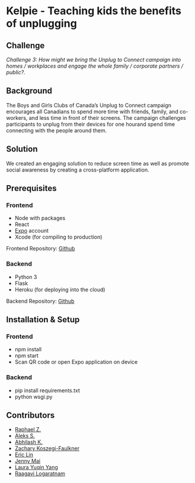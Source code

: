 # Kelpie - Teaching kids the benefits of unplugging

## Challenge

*Challenge 3: How might we bring the Unplug to Connect campaign into homes / workplaces and engage the whole family / corporate partners / public?.*

## Background  

The Boys and Girls Clubs of Canada’s Unplug to Connect campaign encourages all Canadians to spend more time with friends, family, and co-workers, and less time in front of their screens. The campaign challenges participants to unplug from their devices for one hourand spend time connecting with the people around them.

## Solution

We created an engaging solution to reduce screen time as well as promote social awareness by creating a cross-platform application.

## Prerequisites

### Frontend
* Node with packages
* React
* [Expo](https://expo.io) account
* Xcode (for compiling to production)

Frontend Repository: [Github](https://github.com/apravink/kelpie)

### Backend
- Python 3
- Flask
- Heroku (for deploying into the cloud)

Backend Repository: [Github](https://github.com/blurges/giftthecode2018)

## Installation & Setup

### Frontend

- npm install
- npm start
- Scan QR code or open Expo application on device

### Backend

- pip install requirements.txt
- python wsgi.py

## Contributors
- [Raphael Z.](https://github.com/raphaelz)
- [Aleks S.](https://www.linkedin.com/in/aleksander-sobieraj/)
- [Abhilash K.](https://github.com/apravink)
- [Zachary Koszegi-Faulkner](https://www.facebook.com/Zachary.KF)
- [Eric Lin](https://www.linkedin.com/in/ericchlin/)
- [Jenny Mai](https://www.linkedin.com/in/jenny-mai-a38727158/)
- [Laura Yuqin Yang](https://www.linkedin.com/in/laurayyang/)
- [Raagavi Logaratnam](https://instagram.com/raagavi_logaratnam)
